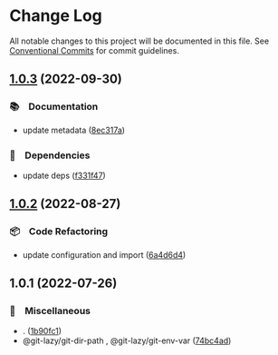 # Change Log

All notable changes to this project will be documented in this file.
See [Conventional Commits](https://conventionalcommits.org) for commit guidelines.

## [1.0.3](https://github.com/bluelovers/ws-git-lazy/compare/@git-lazy/git-dir-path@1.0.2...@git-lazy/git-dir-path@1.0.3) (2022-09-30)



### 📚　Documentation

* update metadata ([8ec317a](https://github.com/bluelovers/ws-git-lazy/commit/8ec317aa3c7980d250ea96e1d97e3c303b4e3f6e))


### 📌　Dependencies

* update deps ([f331f47](https://github.com/bluelovers/ws-git-lazy/commit/f331f4791cdb6cf556ffb0a58b4d6aa2fde71f56))



## [1.0.2](https://github.com/bluelovers/ws-git-lazy/compare/@git-lazy/git-dir-path@1.0.1...@git-lazy/git-dir-path@1.0.2) (2022-08-27)



### 📦　Code Refactoring

* update configuration and import ([6a4d6d4](https://github.com/bluelovers/ws-git-lazy/commit/6a4d6d418dcf351e88a44dcb252269781820309a))



## 1.0.1 (2022-07-26)


### 🔖　Miscellaneous

* . ([1b90fc1](https://github.com/bluelovers/ws-git-lazy/commit/1b90fc19434969c192a13f47fac5497cf52bd22c))
* @git-lazy/git-dir-path , @git-lazy/git-env-var ([74bc4ad](https://github.com/bluelovers/ws-git-lazy/commit/74bc4ad4ad0ad551f5c824b08b532caddf5f239f))
